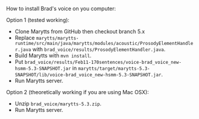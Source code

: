How to install Brad's voice on you computer:

Option 1 (tested working):

- Clone Marytts from GitHub then checkout branch 5.x
- Replace `marytts/marytts-runtime/src/main/java/marytts/modules/acoustic/ProsodyElementHandler.java` with `brad_voice/results/ProsodyElementHandler.java`.
- Build Marytts with `mvn install`.
- Put `brad_voice/results/Feb11-170sentences/voice-brad_voice_new-hsmm-5.3-SNAPSHOT.jar` in `marytts/target/marytts-5.3-SNAPSHOT/lib/voice-brad_voice_new-hsmm-5.3-SNAPSHOT.jar`. 
- Run Marytts server. 

Option 2 (theoretically working if you are using Mac OSX):

- Unzip `brad_voice/marytts-5.3.zip`. 
- Run Marytts server. 